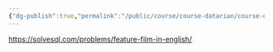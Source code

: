 ```yaml
---
{"dg-publish":true,"permalink":"/public/course/course-datarian/course-datarian/datarian/","created":"2025-08-29T12:55:54.450+09:00","updated":"2025-08-29T16:08:46.479+09:00"}
---
```


https://solvesql.com/problems/feature-film-in-english/